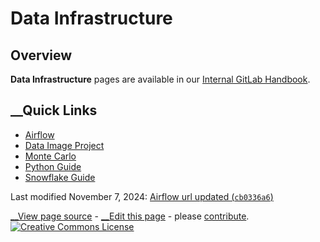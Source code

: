 

# Data Infrastructure

## Overview

**Data Infrastructure** pages are available in our [Internal GitLab Handbook](https://internal.gitlab.com/handbook/enterprise-data/platform/infrastructure).

## __Quick Links

  * [Airflow](https://gitlab.com/gitlab-data/airflow-infrastructure)
  * [Data Image Project](https://gitlab.com/gitlab-data/data-image)
  * [Monte Carlo](https://handbook.gitlab.com/handbook/enterprise-data/platform/monte-carlo/)
  * [Python Guide](https://handbook.gitlab.com/handbook/enterprise-data/platform/python-guide/)
  * [Snowflake Guide](https://handbook.gitlab.com/handbook/enterprise-data/platform/snowflake/)



Last modified November 7, 2024: [Airflow url updated (`cb0336a6`)](https://gitlab.com/gitlab-com/content-sites/handbook/commit/cb0336a6)

[ __View page source](https://gitlab.com/gitlab-com/content-sites/handbook/blob/main/content/handbook/enterprise-data/platform/infrastructure/_index.md) \- [ __Edit this page](https://gitlab.com/-/ide/project/gitlab-com/content-sites/handbook/edit/main/-/content/handbook/enterprise-data/platform/infrastructure/_index.md) \- please [contribute](https://handbook.gitlab.com/handbook/about/contributing/). [ ![Creative Commons License](../../images/handbook/enterprise-data/platform/80x15.png)](https://creativecommons.org/licenses/by-sa/4.0/)
